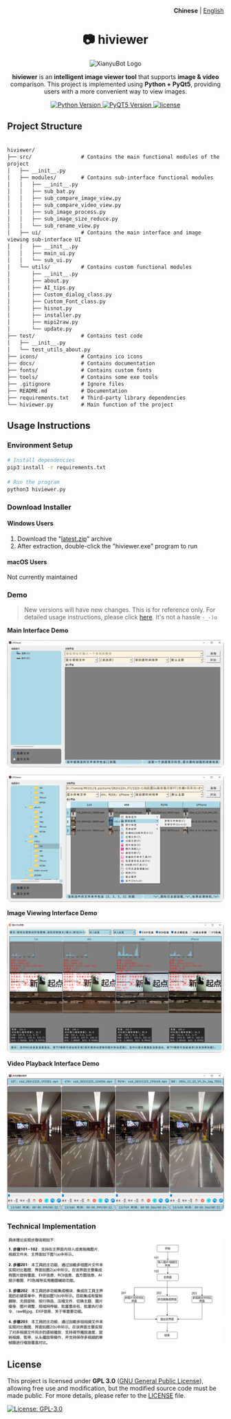 <p align="right">
   <strong>Chinese</strong> | <a href="./README.en.md">English</a>
</p>

<div align="center">

# 📷 hiviewer

<img src="./icons/viewer_3.ico" alt="XianyuBot Logo" width="180">

**hiviewer** is an **intelligent image viewer tool** that supports **image & video** comparison. This project is implemented using **Python + PyQt5**, providing users with a more convenient way to view images.

<p align="center">
  <a href="https://www.python.org/">
    <img src="https://img.shields.io/badge/Python-3.11%2B-blue" alt="Python Version">
  </a>
  <a href="https://platform.openai.com/">
    <img src="https://img.shields.io/badge/PyQT5-5.15%2B-FF6F61" alt="PyQT5 Version">
  </a>
  <a href="https://raw.githubusercontent.com/yourusername/xianyubot/main/LICENSE">
    <img src="https://img.shields.io/badge/license-GPL 3.0-brightgreen" alt="license">
  </a>
</p>

</div>

## Project Structure

```

hiviewer/
├── src/                # Contains the main functional modules of the project
│   ├── __init__.py
│   ├── modules/        # Contains sub-interface functional modules
│   │   ├── __init__.py
│   │   ├── sub_bat.py
│   │   ├── sub_compare_image_view.py
│   │   ├── sub_compare_video_view.py
│   │   ├── sub_image_process.py
│   │   ├── sub_image_size_reduce.py
│   │   └── sub_rename_view.py
│   ├── ui/             # Contains the main interface and image viewing sub-interface UI
│   │   ├── __init__.py
│   │   ├── main_ui.py
│   │   └── sub_ui.py
│   └── utils/          # Contains custom functional modules
│       ├── __init__.py
│       ├── about.py
│       ├── AI_tips.py
│       ├── Custom_dialog_class.py
│       ├── Custom_Font_class.py
│       ├── hisnot.py
│       ├── installer.py
│       ├── mipi2raw.py
│       └── update.py
├── test/               # Contains test code
│   ├── __init__.py
│   └── test_utils_about.py
├── icons/              # Contains ico icons
├── docs/               # Contains documentation
├── fonts/              # Contains custom fonts
├── tools/              # Contains some exe tools
├── .gitignore          # Ignore files
├── README.md           # Documentation
├── requirements.txt    # Third-party library dependencies
└── hiviewer.py         # Main function of the project

```

## Usage Instructions

### Environment Setup

```bash
# Install dependencies
pip3 install -r requirements.txt

# Run the program
python3 hiviewer.py
```

### Download Installer

#### Windows Users

1. Download the "[latest.zip](https://github.com/diamond-cz/Hiviewer_releases/releases/)" archive
2. After extraction, double-click the "hiviewer.exe" program to run

#### macOS Users

Not currently maintained

### Demo

> New versions will have new changes. This is for reference only. For detailed usage instructions, please click [here](https://github.com/diamond-cz/hiviewer_releases). It's not a hassle `-_-)o`

**Main Interface Demo**

![Alt text](images/Image_mainwindow.png)

![Alt text](images/Image_mainwindow1.png)

**Image Viewing Interface Demo**

![Alt text](images/Image_subwindow_pic.png)

**Video Playback Interface Demo**

![Alt text](images/Image_video.png)

### Technical Implementation

![Alt text](images/Image_pic.png)

## License

This project is licensed under **GPL 3.0** ([GNU General Public License](https://jxself.org/translations/gpl-3.zh.shtml)), allowing free use and modification, but the modified source code must be made public.
For more details, please refer to the [LICENSE](LICENSE) file.

[![License: GPL-3.0](https://img.shields.io/badge/License-GPL%203.0-blue.svg)](https://jxself.org/translations/gpl-3.zh.shtml)
